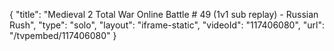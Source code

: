 {
    "title": "Medieval 2 Total War Online Battle # 49 (1v1 sub replay) - Russian Rush",
    "type": "solo",
    "layout": "iframe-static",
    "videoId": "117406080",
    "url": "\/tvpembed\/117406080"
}